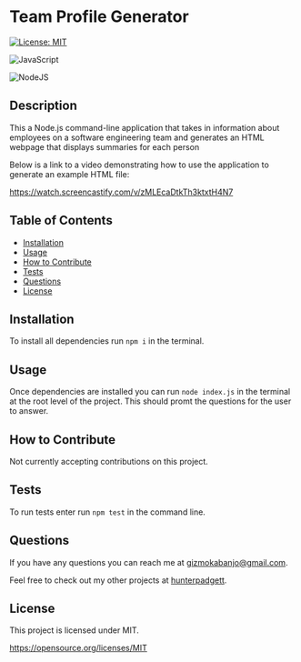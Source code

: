   # Team Profile Generator

  [![License: MIT](https://img.shields.io/badge/License-MIT-yellow.svg)](https://opensource.org/licenses/MIT)

  ![JavaScript](https://img.shields.io/badge/javascript-%23323330.svg?style=for-the-badge&logo=javascript&logoColor=%23F7DF1E)

  ![NodeJS](https://img.shields.io/badge/node.js-6DA55F?style=for-the-badge&logo=node.js&logoColor=white)

  ## Description

  This a Node.js command-line application that takes in information about employees on a software engineering team and generates an HTML webpage that displays summaries for each person

  Below is a link to a video demonstrating how to use the application to generate an example HTML file:

  https://watch.screencastify.com/v/zMLEcaDtkTh3ktxtH4N7
  
  ## Table of Contents

  - [Installation](#installation)
  - [Usage](#usage)
  - [How to Contribute](#how_to_contribute)
  - [Tests](#tests)
  - [Questions](#questions)
  - [License](#license)
  
  ## Installation

  To install all dependencies run ```npm i``` in the terminal.

  ## Usage

  Once dependencies are installed you can run ```node index.js``` in the terminal at the root level of the project. This should promt the questions for the user to answer.

  ## How to Contribute

  Not currently accepting contributions on this project.

  ## Tests

  To run tests enter run ```npm test``` in the command line.

  ## Questions

  If you have any questions you can reach me at gizmokabanjo@gmail.com. 

  Feel free to check out my other projects at [hunterpadgett](https://www.github.com/hunterpadgett).

  ## License
      
  This project is licensed under MIT.

  https://opensource.org/licenses/MIT